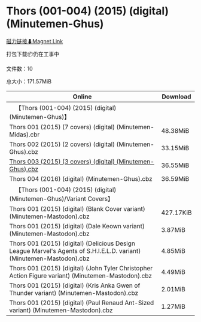 # Thors (001-004) (2015) (digital) (Minutemen-Ghus)

[磁力链接⬇Magnet Link](magnet:?xt=urn:btih:75a7c43d222aa310d2b55cfd09c5c4f46565b3cd&dn=Thors%20%28001-004%29%20%282015%29%20%28digital%29%20%28Minutemen-Ghus%29)

打包下载📦仍在工事中

文件数：10

总大小：171.57MiB

Online | Download
--- | ---
&emsp;【Thors (001-004) (2015) (digital) (Minutemen-Ghus)】 | 
Thors 001 (2015) (7 covers) (digital) (Minutemen-Midas).cbr | 48.38MiB
Thors 002 (2015) (2 covers) (digital) (Minutemen-Ghus).cbz | 33.15MiB
[Thors 003 (2015) (3 covers) (digital) (Minutemen-Ghus).cbz](https://github.com/alicewish/markdown/blob/master/comic/Thors-003-2015-3-covers-digital-Minutemen-Ghus-cbz.md) | 36.55MiB
Thors 004 (2016) (digital) (Minutemen-Ghus).cbz | 36.59MiB
&emsp;【Thors (001-004) (2015) (digital) (Minutemen-Ghus)/Variant Covers】 | 
Thors 001 (2015) (digital) (Blank Cover variant) (Minutemen-Mastodon).cbz | 427.17KiB
Thors 001 (2015) (digital) (Dale Keown variant) (Minutemen-Mastodon).cbz | 3.87MiB
Thors 001 (2015) (digital) (Delicious Design League Marvel's Agents of S.H.I.E.L.D. variant) (Minutemen-Mastodon).cbz | 4.85MiB
Thors 001 (2015) (digital) (John Tyler Christopher Action Figure variant) (Minutemen-Mastodon).cbz | 4.49MiB
Thors 001 (2015) (digital) (Kris Anka Gwen of Thunder variant) (Minutemen-Mastodon).cbz | 2.01MiB
Thors 001 (2015) (digital) (Paul Renaud Ant-Sized variant) (Minutemen-Mastodon).cbz | 1.27MiB